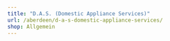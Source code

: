 ```yaml
---
title: "D.A.S. (Domestic Appliance Services)"
url: /aberdeen/d-a-s-domestic-appliance-services/
shop: Allgemein
---
```

